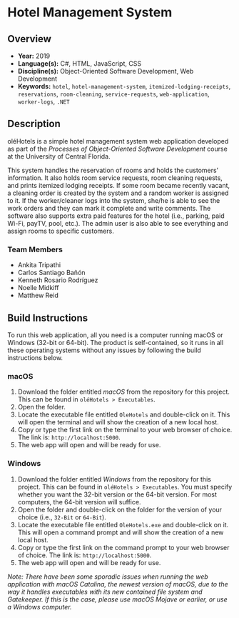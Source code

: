 # Hotel Management System

## Overview

- **Year:** 2019
- **Language(s):** C#, HTML, JavaScript, CSS
- **Discipline(s):** Object-Oriented Software Development, Web Development
- **Keywords:** `hotel`, `hotel-management-system`, `itemized-lodging-receipts`, `reservations`, `room-cleaning`, `service-requests`, `web-application`, `worker-logs`, `.NET`

## Description

oléHotels is a simple hotel management system web application developed as part of the *Processes of Object-Oriented Software Development* course at the University of Central Florida.

This system handles the reservation of rooms and holds the customers’ information. It also holds room service requests, room cleaning requests, and prints itemized lodging receipts. If some room became recently vacant, a cleaning order is created by the system and a random worker is assigned to it. If the worker/cleaner logs into the system, she/he is able to see the work orders and they can mark it complete and write comments. The software also supports extra paid features for the hotel (i.e., parking, paid Wi-Fi, payTV, pool, etc.). The admin user is also able to see everything and assign rooms to specific customers.

### Team Members

- Ankita Tripathi
- Carlos Santiago Bañón
- Kenneth Rosario Rodríguez
- Noelle Midkiff
- Matthew Reid

## Build Instructions

To run this web application, all you need is a computer running macOS or Windows (32-bit or 64-bit). The product is self-contained, so it runs in all these operating systems without any issues by following the build instructions below.

### macOS

1. Download the folder entitled *macOS* from the repository for this project. This can be
found in `oléHotels > Executables`.
2. Open the folder.
3. Locate the executable file entitled `OleHotels` and double-click on it. This will open the
terminal and will show the creation of a new local host.
4. Copy or type the first link on the terminal to your web browser of choice. The link is:
`http://localhost:5000`.
5. The web app will open and will be ready for use.

### Windows

1. Download the folder entitled *Windows* from the repository for this project. This can
be found in `oléHotels > Executables`. You must specify whether you want the 32-bit
version or the 64-bit version. For most computers, the 64-bit version will suffice.
2. Open the folder and double-click on the folder for the version of your choice (i.e., `32-Bit`
or `64-Bit`).
3. Locate the executable file entitled `OleHotels.exe` and double-click on it. This will open a
command prompt and will show the creation of a new local host.
4. Copy or type the first link on the command prompt to your web browser of choice. The
link is: `http://localhost:5000`.
5. The web app will open and will be ready for use.

*Note: There have been some sporadic issues when running the web application with macOS Catalina, the newest version of macOS, due to the way it handles executables with its new contained file system and Gatekeeper. If this is the case, please use macOS Mojave or earlier, or use a Windows computer.*
